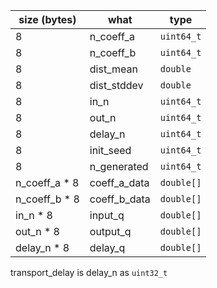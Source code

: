 | size (bytes) | what | type |
| ------------ | ---- | ---- |
| 8 | n_coeff_a | `uint64_t` |
| 8 | n_coeff_b | `uint64_t` |
| 8 | dist_mean | `double` |
| 8 | dist_stddev | `double` |
| 8 | in_n | `uint64_t` |
| 8 | out_n | `uint64_t` |
| 8 | delay_n | `uint64_t` |
| 8 | init_seed | `uint64_t` |
| 8 | n_generated | `uint64_t` |
| n_coeff_a * 8 | coeff_a_data | `double[]` |
| n_coeff_b * 8 | coeff_b_data | `double[]` |
| in_n * 8 | input_q | `double[]` |
| out_n * 8 | output_q | `double[]` |
| delay_n * 8 | delay_q | `double[]` |

transport_delay is delay_n as `uint32_t`

